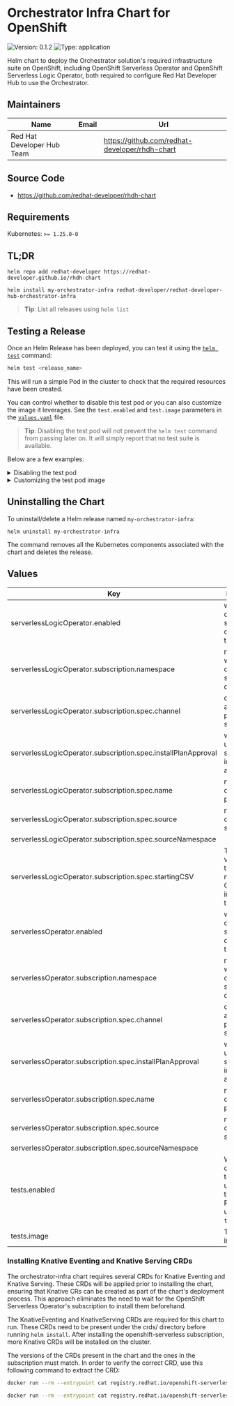 
# Orchestrator Infra Chart for OpenShift

![Version: 0.1.2](https://img.shields.io/badge/Version-0.1.2-informational?style=flat-square)
![Type: application](https://img.shields.io/badge/Type-application-informational?style=flat-square)

Helm chart to deploy the Orchestrator solution's required infrastructure suite on OpenShift, including OpenShift Serverless Operator and OpenShift Serverless Logic Operator, both required to configure Red Hat Developer Hub to use the Orchestrator.

## Maintainers

| Name | Email | Url |
| ---- | ------ | --- |
| Red Hat Developer Hub Team |  | <https://github.com/redhat-developer/rhdh-chart> |

## Source Code

* <https://github.com/redhat-developer/rhdh-chart>

## Requirements

Kubernetes: `>= 1.25.0-0`

## TL;DR

```console
helm repo add redhat-developer https://redhat-developer.github.io/rhdh-chart

helm install my-orchestrator-infra redhat-developer/redhat-developer-hub-orchestrator-infra
```

> **Tip**: List all releases using `helm list`

## Testing a Release

Once an Helm Release has been deployed, you can test it using the [`helm test`](https://helm.sh/docs/helm/helm_test/) command:

```sh
helm test <release_name>
```

This will run a simple Pod in the cluster to check that the required resources have been created.

You can control whether to disable this test pod or you can also customize the image it leverages.
See the `test.enabled` and `test.image` parameters in the [`values.yaml`](./values.yaml) file.

> **Tip**: Disabling the test pod will not prevent the `helm test` command from passing later on. It will simply report that no test suite is available.

Below are a few examples:

<details>

<summary>Disabling the test pod</summary>

```sh
helm install <release_name> <repo> \
  --set test.enabled=false
```

</details>

<details>

<summary>Customizing the test pod image</summary>

```sh
helm install <release_name> <repo> \
  --set test.image=<image>
```

</details>

## Uninstalling the Chart

To uninstall/delete a Helm release named `my-orchestrator-infra`:

```console
helm uninstall my-orchestrator-infra
```

The command removes all the Kubernetes components associated with the chart and deletes the release.

## Values

| Key | Description | Type | Default |
|-----|-------------|------|---------|
| serverlessLogicOperator.enabled | whether the operator should be deployed by the chart | bool | `true` |
| serverlessLogicOperator.subscription.namespace | namespace where the operator should be deployed | string | `"openshift-serverless-logic"` |
| serverlessLogicOperator.subscription.spec.channel | channel of an operator package to subscribe to | string | `"alpha"` |
| serverlessLogicOperator.subscription.spec.installPlanApproval | whether the update should be installed automatically | string | `"Manual"` |
| serverlessLogicOperator.subscription.spec.name | name of the operator package | string | `"logic-operator-rhel8"` |
| serverlessLogicOperator.subscription.spec.source | name of the catalog source | string | `"redhat-operators"` |
| serverlessLogicOperator.subscription.spec.sourceNamespace |  | string | `"openshift-marketplace"` |
| serverlessLogicOperator.subscription.spec.startingCSV | The initial version of the operator, must match CRDs installed by the chart | string | `"logic-operator-rhel8.v1.36.0"` |
| serverlessOperator.enabled | whether the operator should be deployed by the chart | bool | `true` |
| serverlessOperator.subscription.namespace | namespace where the operator should be deployed | string | `"openshift-serverless"` |
| serverlessOperator.subscription.spec.channel | channel of an operator package to subscribe to | string | `"stable"` |
| serverlessOperator.subscription.spec.installPlanApproval | whether the update should be installed automatically | string | `"Manual"` |
| serverlessOperator.subscription.spec.name | name of the operator package | string | `"serverless-operator"` |
| serverlessOperator.subscription.spec.source | name of the catalog source | string | `"redhat-operators"` |
| serverlessOperator.subscription.spec.sourceNamespace |  | string | `"openshift-marketplace"` |
| tests.enabled | Whether to create the test pod used for testing the Release using `helm test`. | bool | `true` |
| tests.image | Test pod image | string | `"bitnami/kubectl:latest"` |

### Installing Knative Eventing and Knative Serving CRDs

The orchestrator-infra chart requires several CRDs for Knative Eventing and Knative Serving. These CRDs will be applied prior to installing the chart, ensuring that Knative CRs can be created as part of the chart's deployment process. This approach eliminates the need to wait for the OpenShift Serverless Operator's subscription to install them beforehand.

The KnativeEventing and KnativeServing CRDs are required for this chart to run. These CRDs need to be present under the crds/ directory before running `helm install`.
After installing the openshift-serverless subscription, more Knative CRDs will be installed on the cluster.

The versions of the CRDs present in the chart and the ones in the subscription must match. In order to verify the correct CRD, use this following command to extract the CRD:

```bash
docker run --rm --entrypoint cat registry.redhat.io/openshift-serverless-1/serverless-operator-bundle:1.36.0 /manifests/operator_v1beta1_knativeeventing_crd.yaml > knative-eventing-crd.yaml

docker run --rm --entrypoint cat registry.redhat.io/openshift-serverless-1/serverless-operator-bundle:1.36.0 /manifests/operator_v1beta1_knativeserving_crd.yaml > knative-serving-crd.yaml
```